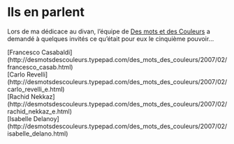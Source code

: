 # Ils en parlent

Lors de ma dédicace au divan, l’équipe de [Des mots et des Couleurs](http://desmotsdescouleurs.typepad.com) a demandé à quelques invités ce qu’était pour eux le cinquième pouvoir…

<div>
[Francesco Casabaldi](http://desmotsdescouleurs.typepad.com/des_mots_des_couleurs/2007/02/francesco_casab.html)</div>
<div>
[Carlo Revelli](http://desmotsdescouleurs.typepad.com/des_mots_des_couleurs/2007/02/carlo_revelli_e.html)</div>
<div>
[Rachid Nekkaz](http://desmotsdescouleurs.typepad.com/des_mots_des_couleurs/2007/02/rachid_nekkaz_e.html)</div>
<div>
[Isabelle Delanoy](http://desmotsdescouleurs.typepad.com/des_mots_des_couleurs/2007/02/isabelle_delano.html)</div>